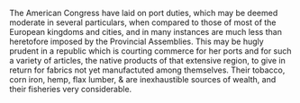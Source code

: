 The American Congress have laid on port duties, which may be deemed moderate in several particulars, when compared to those of most of  the European kingdoms and cities, and in many  instances are much less than heretofore imposed by the Provincial Assemblies. This may be hugly prudent in a republic which is courting commerce for her ports and for such a variety of articles, the native products of that extensive region, to give in return for fabrics not yet manufactuted among themselves. Their tobacco, corn iron, hemp, flax lumber, & are inexhaustible sources of wealth, and their fisheries very considerable.